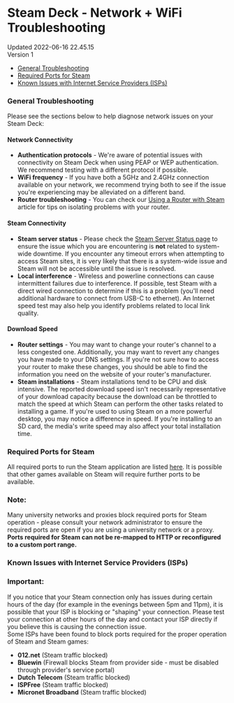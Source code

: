 # Steam Deck - Network + WiFi Troubleshooting
Updated 2022-06-16 22.45.15  
Version 1  

* [General Troubleshooting](#trouble)
* [Required Ports for Steam](#ports)
* [Known Issues with Internet Service Providers (ISPs)](#isp)
  
### General Troubleshooting
  
Please see the sections below to help diagnose network issues on your Steam Deck:  
  
#### Network Connectivity
  
* **Authentication protocols** - We're aware of potential issues with connectivity on Steam Deck when using PEAP or WEP authentication. We recommend testing with a different protocol if possible.
* **WiFi frequency** - If you have both a 5GHz and 2.4GHz connection available on your network, we recommend trying both to see if the issue you're experiencing may be alleviated on a different band.
* **Router troubleshooting** - You can check our [Using a Router with Steam](https://help.steampowered.com/en/faqs/view/46D2-B5B1-F0B9-B867) article for tips on isolating problems with your router.
  
#### Steam Connectivity
  
* **Steam server status** - Please check the [Steam Server Status page](https://store.steampowered.com/stats/) to ensure the issue which you are encountering is **not** related to system-wide downtime. If you encounter any timeout errors when attempting to access Steam sites, it is very likely that there is a system-wide issue and Steam will not be accessible until the issue is resolved.
* **Local interference** - Wireless and powerline connections can cause intermittent failures due to interference. If possible, test Steam with a direct wired connection to determine if this is a problem (you'll need additional hardware to connect from USB-C to ethernet). An Internet speed test may also help you identify problems related to local link quality.
  
#### Download Speed
  
* **Router settings** - You may want to change your router's channel to a less congested one. Additionally, you may want to revert any changes you have made to your DNS settings. If you're not sure how to access your router to make these changes, you should be able to find the information you need on the website of your router's manufacturer.
* **Steam installations** - Steam installations tend to be CPU and disk intensive. The reported download speed isn't necessarily representative of your download capacity because the download can be throttled to match the speed at which Steam can perform the other tasks related to installing a game. If you're used to using Steam on a more powerful desktop, you may notice a difference in speed. If you're installing to an SD card, the media's write speed may also affect your total installation time.
  
  
### Required Ports for Steam
All required ports to run the Steam application are listed [here](https://help.steampowered.com/en/faqs/view/2EA8-4D75-DA21-31EB).  It is possible that other games available on Steam will require further ports to be available.  
  
  ### Note:
Many university networks and proxies block required ports for Steam operation - please consult your network administrator to ensure the required ports are open if you are using a university network or a proxy. **Ports required for Steam can not be re-mapped to HTTP or reconfigured to a custom port range.**  
  
### Known Issues with Internet Service Providers (ISPs)
  ### Important:
If you notice that your Steam connection only has issues during certain hours of the day (for example in the evenings between 5pm and 11pm), it is possible that your ISP is blocking or "shaping" your connection.  Please test your connection at other hours of the day and contact your ISP directly if you believe this is causing the connection issue.  
Some ISPs have been found to block ports required for the proper operation of Steam and Steam games:  
* **012.net** (Steam traffic blocked)
* **Bluewin** (Firewall blocks Steam from provider side - must be disabled through provider's service portal)
* **Dutch Telecom** (Steam traffic blocked)
* **ISPFree** (Steam traffic blocked)
* **Micronet Broadband** (Steam traffic blocked)